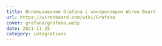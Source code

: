 ```yaml
---
title: Использование Grafana с контроллером Wiren Board
url: https://wirenboard.com/wiki/Grafana
cover: grafana/grafana.webp
date: 2021-11-25
category: integrations
---
```

